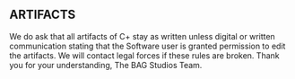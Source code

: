 ARTIFACTS
---
We do ask that all artifacts of C+ stay as written unless digital or written communication stating that the Software user is granted permission to edit the artifacts.
We will contact legal forces if these rules are broken.
Thank you for your understanding,
  The BAG Studios Team.
